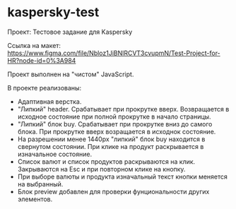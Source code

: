 # kaspersky-test
Проект: Тестовое задание для Kaspersky

Ссылка на макет: https://www.figma.com/file/Nbloz1JiBNlRCVT3cvupmN/Test-Project-for-HR?node-id=0%3A984

Проект выполнен на "чистом" JavaScript.

В проекте реализованы:
- Адаптивная верстка.
- "Липкий" header. Срабатывает при прокрутке вверх. Возвращается в исходное состояние при полной прокрутке в начало страницы.
- "Липкий" блок buy. Срабатывает при прокрутке вниз до самого блока. При прокрутке вверх возращается в исходнок состояние.
- На разрешении менее 1440px "липкий" блок buy находится в свернутом состоянии. При клике на продукт раскрывается в изначальное состояние.
- Список валют и список продуктов раскрываются на клик. Закрываются на Еsc и при повторном клике на кнопку.
- При выборе валюты и продукта изначальный текст кнопки меняется на выбранный.
- Блок preview добавлен для проверки фунциональности других элементов.

